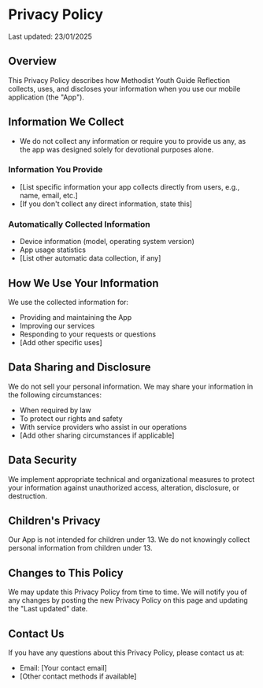 # Privacy Policy

Last updated: 23/01/2025

## Overview
This Privacy Policy describes how Methodist Youth Guide Reflection collects, uses, and discloses your information when you use our mobile application (the "App").

## Information We Collect
- We do not collect any information or require you to provide us any, as the app was designed solely for devotional purposes alone.

### Information You Provide
- [List specific information your app collects directly from users, e.g., name, email, etc.]
- [If you don't collect any direct information, state this]

### Automatically Collected Information
- Device information (model, operating system version)
- App usage statistics
- [List other automatic data collection, if any]

## How We Use Your Information
We use the collected information for:
- Providing and maintaining the App
- Improving our services
- Responding to your requests or questions
- [Add other specific uses]

## Data Sharing and Disclosure
We do not sell your personal information. We may share your information in the following circumstances:
- When required by law
- To protect our rights and safety
- With service providers who assist in our operations
- [Add other sharing circumstances if applicable]

## Data Security
We implement appropriate technical and organizational measures to protect your information against unauthorized access, alteration, disclosure, or destruction.

## Children's Privacy
Our App is not intended for children under 13. We do not knowingly collect personal information from children under 13.

## Changes to This Policy
We may update this Privacy Policy from time to time. We will notify you of any changes by posting the new Privacy Policy on this page and updating the "Last updated" date.

## Contact Us
If you have any questions about this Privacy Policy, please contact us at:
- Email: [Your contact email]
- [Other contact methods if available]
